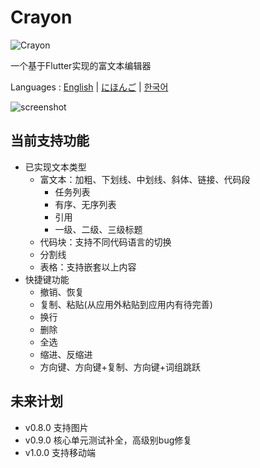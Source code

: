 # Crayon

![Crayon](https://github.com/asjqkkkk/asjqkkkk.github.io/assets/30992818/797cd31a-208d-4f1f-9490-fac02b84e35b)

一个基于Flutter实现的富文本编辑器

Languages : [English](https://github.com/morn-fun/crayon/blob/main/README_EN.md) | [にほんご](https://github.com/morn-fun/crayon/blob/main/README_JA.md) | [한국어](https://github.com/morn-fun/crayon/blob/main/README_KO.md)

![screenshot](https://github.com/asjqkkkk/asjqkkkk.github.io/assets/30992818/c952af3d-a5d6-4fa7-a625-d0ea0a0451da)

## 当前支持功能

- 已实现文本类型
    - 富文本：加粗、下划线、中划线、斜体、链接、代码段
        - 任务列表
        - 有序、无序列表
        - 引用
        - 一级、二级、三级标题
    - 代码块：支持不同代码语言的切换
    - 分割线
    - 表格：支持嵌套以上内容
- 快捷键功能
    - 撤销、恢复
    - 复制、粘贴(从应用外粘贴到应用内有待完善)
    - 换行
    - 删除
    - 全选
    - 缩进、反缩进
    - 方向键、方向键+复制、方向键+词组跳跃

## 未来计划

- v0.8.0 支持图片
- v0.9.0 核心单元测试补全，高级别bug修复
- v1.0.0 支持移动端